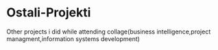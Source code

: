 # Ostali-Projekti

Other projects i did while attending collage(business intelligence,project managment,information systems development)
